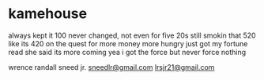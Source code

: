 # kamehouse
always kept it 100
never changed, not even for five 20s
still smokin that 520
like its 420
on the quest for more money
more hungry
just got my fortune read she said its more coming
yea i got the force but never force nothing

wrence randall sneed jr.
sneedlr@gmail.com
lrsjr21@gmail.com
